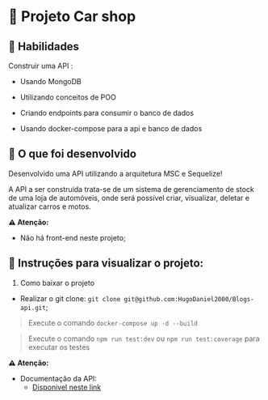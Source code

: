 # :dart: Projeto Car shop

## :brain: Habilidades

Construir uma API :

- Usando MongoDB

- Utilizando conceitos de POO

- Criando endpoints para consumir o banco de dados

- Usando docker-compose para a api e banco de dados


## :wrench: O que foi desenvolvido

Desenvolvido uma API utilizando a arquitetura MSC e Sequelize!

A API a ser construída trata-se de um sistema de gerenciamento de stock de uma loja de automóveis, onde será possível criar, visualizar, deletar e atualizar carros e motos.

**⚠️ Atenção:**

- Não há front-end neste projeto;


## :dart: Instruções para visualizar o projeto:

1. Como baixar o projeto

- Realizar o git clone: `git clone git@github.com:HugoDaniel2000/Blogs-api.git`;

> Execute o comando `docker-compose up -d --build `

> Execute o comando `npm run test:dev` ou  `npm run test:coverage` para executar os testes

  **⚠️ Atenção:**

- Documentação da API: 
  - [Disponivel neste link](https://documenter.getpostman.com/view/20065093/UzQvtQes)
